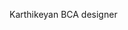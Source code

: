 Karthikeyan 
BCA
designer
<!--
karthik2908/karthik2908 is a ✨ special ✨ repository because its `README.md` (this file) appears on your GitHub profile.
You can click the Preview link to take a look at your changes.
--->
